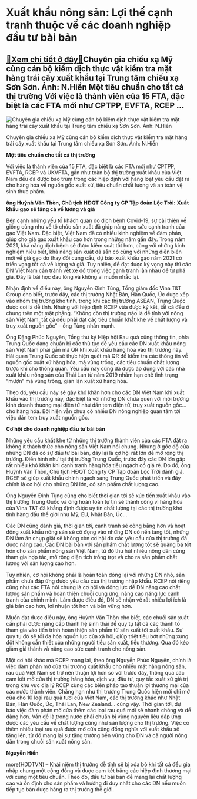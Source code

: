 Xuất khẩu nông sản: Lợi thế cạnh tranh thuộc về các doanh nghiệp đầu tư bài bản
===============================================================================

[:gift:Xem chi tiết ở đây:gift:](https://hddtvn.com/xuat-khau-nong-san-loi-the-canh-tranh-thuoc-ve-cac-doanh-nghiep-dau-tu-bai-ban/)Chuyên gia chiếu xạ Mỹ cùng cán bộ kiểm dịch thực vật kiểm tra mặt hàng trái cây xuất khẩu tại Trung tâm chiếu xạ Sơn Sơn. Ảnh: N.Hiền Một tiêu chuẩn cho tất cả thị trường Với việc là thành viên của 15 FTA, đặc biệt là các FTA mới như CPTPP, EVFTA, RCEP …
---------------------------------------------------------------------------------------------------------------------------------------------------------------------------------------------------------------------------------------------------------------





![Chuyên gia chiếu xạ Mỹ cùng cán bộ kiểm dịch thực vật kiểm tra mặt hàng trái cây xuất khẩu tại Trung tâm chiếu xạ Sơn Sơn. 	Ảnh: N.Hiền](https://hddtvn.com/wp-content/uploads/2021/01/4237_16-5935_FullSizeRender.jpg "Chuyên gia chiếu xạ Mỹ cùng cán bộ kiểm dịch thực vật kiểm tra mặt hàng trái cây xuất khẩu tại Trung tâm chiếu xạ Sơn Sơn. 	Ảnh: N.Hiền")


Chuyên gia chiếu xạ Mỹ cùng cán bộ kiểm dịch thực vật kiểm tra mặt hàng trái cây xuất khẩu tại Trung tâm chiếu xạ Sơn Sơn. Ảnh: N.Hiền



**Một tiêu chuẩn cho tất cả thị trường**


Với việc là thành viên của 15 FTA, đặc biệt là các FTA mới như CPTPP, EVFTA, RCEP và UKVFTA, gần như toàn bộ thị trường xuất khẩu của Việt Nam đều đã được bao trùm trong các hiệp định với hàng loạt yêu cầu đặt ra cho hàng hóa về nguồn gốc xuất xứ, tiêu chuẩn chất lượng và an toàn vệ sinh thực phẩm.





**ông Huỳnh Văn Thòn, Chủ tịch HĐQT Công ty CP Tập đoàn Lộc Trời:** 
**Xuất khẩu gạo sẽ tăng cả về lượng và giá**


Bên cạnh những yếu tố khách quan do dịch bệnh Covid-19, sự cải thiện về giống cũng như về tổ chức sản xuất đã giúp nâng cao sức cạnh tranh của gạo Việt Nam. Đặc biệt, Việt Nam đã có nhiều kinh nghiệm về đàm phán, giúp cho giá gạo xuất khẩu cao hơn trong những năm gần đây. Trong năm 2021, khả năng dịch bệnh sẽ được kiểm soát tốt hơn, cùng với những kinh nghiệm hiểu biết, khả năng sản xuất đã sẵn có cùng với những diễn biến mới về giá gạo do thay đổi cung cầu, dự báo xuất khẩu gạo năm 2021 có triển vọng tốt cả về lượng và giá. Tuy nhiên, để đạt được kỳ vọng này thì các DN Việt Nam cần tránh vết xe đổ trong việc cạnh tranh lẫn nhau để tự phá giá. Đây là bài học đau lòng và không ai muốn nhắc lại.






Nhận định về điều này, ông Nguyễn Đình Tùng, Tổng giám đốc Vina T&T Group cho biết, trước đây, các thị trường Nhật Bản, Hàn Quốc, Úc được xếp vào nhóm thị trường khó tính, trong khi các thị trường ASEAN, Trung Quốc được coi là dễ tính. Nhưng với hiệp định RCEP vừa được ký kết, tất cả đều ở chung trên một mặt phẳng. “Không còn thị trường nào là dễ tính với nông sản Việt Nam, tất cả đều phải đạt các tiêu chuẩn khắt khe về chất lượng và truy xuất nguồn gốc” – ông Tùng nhấn mạnh.


Ông Đặng Phúc Nguyên, Tổng thư ký Hiệp hội Rau quả cũng thông tin, phía Trung Quốc đang chuẩn bị các thủ tục để yêu cầu các DN xuất khẩu nông sản Việt Nam phải gắn mã QR khi xuất khẩu hàng hóa vào thị trường này. Hải quan Trung Quốc sẽ thực hiện quét mã QR để kiểm tra các thông tin về nguồn gốc xuất xứ hàng hóa, mã vùng trồng, các tiêu chuẩn chất lượng trước khi cho thông quan. Yêu cầu này cũng đã được áp dụng với các nhà xuất khẩu nông sản của Thái Lan từ năm 2019 nhằm hạn chế tình trạng “mượn” mã vùng trồng, gian lận xuất xứ hàng hóa.


Theo đó, yêu cầu này sẽ gây khó khăn hơn cho các DN Việt Nam khi xuất khẩu vào thị trường này, đặc biệt là với những DN chưa quen với môi trường kinh doanh thương mại điện tử như dán tem điện tử, truy xuất nguồn gốc… cho hàng hóa. Bởi hiện vẫn chưa có nhiều DN nông nghiệp quan tâm tới việc dán tem truy xuất nguồn gốc.


**Cơ hội cho doanh nghiệp đầu tư bài bản**


Những yêu cầu khắt khe từ những thị trường thành viên của các FTA đặt ra không ít thách thức cho nông sản Việt Nam nói chung. Nhưng ở góc độ của những DN đã có sự đầu tư bài bản, đây lại là cơ hội rất lớn để mở rộng thị trường. Điển hình như tại thị trường Trung Quốc, trước đây các DN lớn gặp rất nhiều khó khăn khi cạnh tranh hàng hóa tiểu ngạch có giá rẻ. Do đó, ông Huỳnh Văn Thòn, Chủ tịch HĐQT Công ty CP Tập đoàn Lộc Trời đánh giá, RCEP sẽ giúp xuất khẩu chính ngạch sang Trung Quốc phát triển và đây chính là cơ hội cho những DN lớn, có sản phẩm chất lượng cao.


Ông Nguyễn Đình Tùng cũng cho biết thời gian tới sẽ xúc tiến xuất khẩu vào thị trường Trung Quốc và ông hoàn toàn tự tin sẽ thành công vì hàng hóa của Vina T&T đã khẳng định được uy tín chất lượng tại các thị trường khó tính hàng đầu thế giới như Mỹ, EU, Nhật Bản, Úc…


Các DN cũng đánh giá, thời gian tới, cạnh tranh sẽ công bằng hơn và hoạt động xuất khẩu nông sản sẽ cô đọng vào những DN có nền tảng tốt, những DN làm ăn chụp giật sẽ không còn cơ hội do các yêu cầu của thị trường đã được nâng cao. Các DN bài bản với sản phẩm chất lượng tốt sẽ quảng bá tốt hơn cho sản phẩm nông sản Việt Nam, từ đó thu hút nhiều nông dân cùng tham gia hợp tác, mở rộng diện tích trồng trọt và cho ra sản phẩm chất lượng với sản lượng cao hơn.


Tuy nhiên, cơ hội không phải là hoàn toàn đóng lại với những DN nhỏ, sản phẩm chưa đáp ứng được yêu cầu của thị trường nhập khẩu. RCEP nói riêng cũng như các FTA nói chung là cơ hội và động lực để DN nâng cao chất lượng sản phẩm và hoàn thiện chuỗi cung ứng, nâng cao năng lực cạnh tranh của chính mình. Làm được điều đó, DN sẽ nhận về rất nhiều lợi ích là giá bán cao hơn, lợi nhuận tốt hơn và bền vững hơn.


Muốn đạt được điều này, ông Huỳnh Văn Thòn cho biết, các chuỗi sản xuất cần phải được nâng cấp thành hệ sinh thái để quy tụ tất cả các thành tố tham gia vào tiến trình hoàn thiện sản phẩm từ sản xuất tới xuất khẩu. Sự quy tụ đó sẽ tối đa hóa nguồn lực của xã hội, giúp triệt tiêu bớt những xung đột không cần thiết của những người tiểu sản xuất, tiểu thương. Qua đó kéo giảm giá thành và nâng cao sức cạnh tranh cho nông sản.


Một cơ hội khác mà RCEP mang lại, theo ông Nguyễn Phúc Nguyên, chính là việc đàm phán mở cửa thị trường xuất khẩu cho nhiều mặt hàng nông sản, rau quả Việt Nam sẽ trở nên thuận lợi hơn so với trước đây, thông qua các cam kết mở cửa thị trường hàng hóa, dịch vụ, đầu tư, quy tắc xuất xứ giá trị trong khu vực địa lý RCEP cùng các biện pháp tạo thuận lợi thương mại của các nước thành viên. Chẳng hạn như thị trường Trung Quốc hiện mới chỉ mở cửa cho 10 loại rau quả tươi của Việt Nam, các thị trường khác như Nhật Bản, Hàn Quốc, Úc, Thái Lan, New Zealand… cũng vậy. Thời gian tới, dự báo việc đàm phán mở cửa thêm các loại rau quả mới sẽ nhanh chóng và dễ dàng hơn. Vấn đề là trong nước phải chuẩn bị vùng nguyên liệu đáp ứng được các yêu cầu về chất lượng cũng như sản lượng cho thị trường. Việc có thêm nhiều loại rau quả được mở cửa cũng đồng nghĩa với xuất khẩu sẽ tăng lên, từ đó mang lại sự tăng trưởng bền vững cho DN và cả người nông dân trong chuỗi sản xuất nông sản.




**Nguyễn Hiền**



more(HDDTVN) – Khái niệm thị trường dễ tính sẽ bị xóa bỏ khi tất cả đều gia nhập chung một cộng đồng và được cam kết bằng các hiệp định thương mại với cùng một tiêu chuẩn. Theo đó, đầu tư bài bản để mang lại chất lượng cao và ổn định cho sản phẩm và hướng đi duy nhất cho các DN nếu muốn tiếp tục bán được hàng ra thị trường thế giới.

